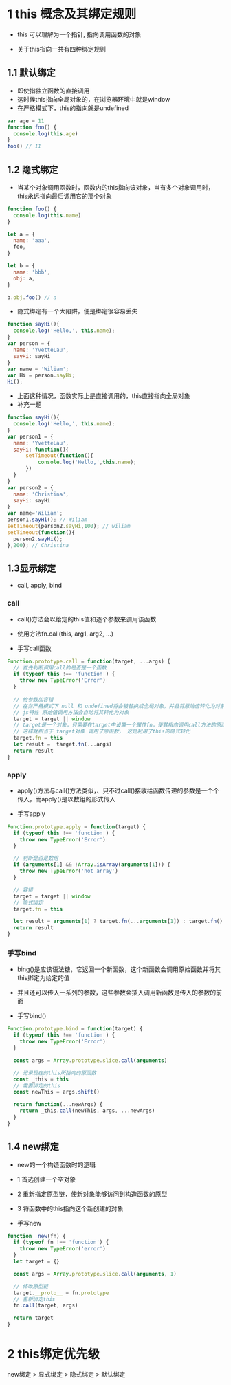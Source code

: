 # 1 this 概念及其绑定规则
* this 可以理解为一个指针, 指向调用函数的对象

* 关于this指向一共有四种绑定规则

## 1.1 默认绑定
* 即使指独立函数的直接调用
* 这时候this指向全局对象的，在浏览器环境中就是window
* 在严格模式下，this的指向就是undefined
```js
var age = 11
function foo() {
  console.log(this.age)
}
foo() // 11
```

## 1.2 隐式绑定
* 当某个对象调用函数时，函数内的this指向该对象，当有多个对象调用时，this永远指向最后调用它的那个对象
```js
function foo() {
  console.log(this.name)
}

let a = {
  name: 'aaa',
  foo,
}

let b = {
  name: 'bbb',
  obj: a,
}

b.obj.foo() // a
```

* 隐式绑定有一个大陷阱，便是绑定很容易丢失
```js
function sayHi(){
  console.log('Hello,', this.name);
}
var person = {
  name: 'YvetteLau',
  sayHi: sayHi
}
var name = 'Wiliam';
var Hi = person.sayHi;
Hi();
```
* 上面这种情况，函数实际上是直接调用的，this直接指向全局对象
* 补充一题
```js
function sayHi(){
  console.log('Hello,', this.name);
}
var person1 = {
  name: 'YvetteLau',
  sayHi: function(){
      setTimeout(function(){
          console.log('Hello,',this.name);
      })
  }
}
var person2 = {
  name: 'Christina',
  sayHi: sayHi
}
var name='Wiliam';
person1.sayHi(); // Wiliam   
setTimeout(person2.sayHi,100); // wiliam
setTimeout(function(){
  person2.sayHi();
},200); // Christina
```

## 1.3显示绑定
* call, apply, bind

### call
* call()方法会以给定的this值和逐个参数来调用该函数
* 使用方法fn.call(this, arg1, arg2, ...)

* 手写call函数
```js
Function.prototype.call = function(target, ...args) {
  // 首先判断调用call的是否是一个函数
  if (typeof this !== 'function') {
    throw new TypeError('Error')
  }
  
  // 给参数加容错
  // 在非严格模式下 null 和 undefined将会被替换成全局对象，并且将原始值转化为对象
  // js特性 原始值调用方法会自动将其转化为对象
  target = target || window
  // target是一个对象，只需要在target中设置一个属性fn，使其指向调用call方法的原函数，再调用这个函数fn
  // 这样就相当于 target对象 调用了原函数， 这是利用了this的隐式转化
  target.fn = this
  let result =  target.fn(...args)
  return result
}
```

### apply
* apply()方法与call()方法类似，、只不过call()接收给函数传递的参数是一个个传入，而apply()是以数组的形式传入

* 手写apply
```js
Function.prototype.apply = function(target) {
  if (typeof this !== 'function') {
    throw new TypeError('Error')
  }

  // 判断是否是数组
  if (arguments[1] && !Array.isArray(arguments[1])) {
    throw new TypeError('not array')
  }

  // 容错
  target = target || window
  // 隐式绑定
  target.fn = this

  let result = arguments[1] ? target.fn(...arguments[1]) : target.fn()
  return result
}
```

### 手写bind
* bing()是应该语法糖，它返回一个新函数，这个新函数会调用原始函数并将其this绑定为给定的值
* 并且还可以传入一系列的参数，这些参数会插入调用新函数是传入的参数的前面

* 手写bind()

```js
Function.prototype.bind = function(target) {
  if (typeof this !== 'function') {
    throw new TypeError('Error')
  }

  const args = Array.prototype.slice.call(arguments)

  // 记录现在的this所指向的原函数
  const _this = this
  // 需要绑定的this
  const newThis = args.shift()

  return function(...newArgs) {
    return _this.call(newThis, args, ...newArgs)
  }
}
```


## 1.4 new绑定
* new的一个构造函数时的逻辑
* 1 首选创建一个空对象
* 2 重新指定原型链，使新对象能够访问到构造函数的原型
* 3 将函数中的this指向这个新创建的对象

* 手写new
```js
function _new(fn) {
  if (typeof fn !== 'function') {
    throw new TypeError('error')
  }
  let target = {}

  const args = Array.prototype.slice.call(arguments, 1)

  // 修改原型链
  target.__proto__ = fn.prototype
  // 重新绑定this
  fn.call(target, args)

  return target
}
```

# 2 this绑定优先级
new绑定 > 显式绑定 > 隐式绑定 > 默认绑定
